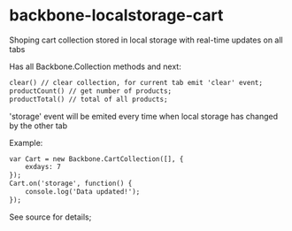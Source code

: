 backbone-localstorage-cart
==========================

Shoping cart collection stored in local storage with real-time updates on all tabs

Has all Backbone.Collection methods and next:

````html
clear() // clear collection, for current tab emit 'clear' event;
productCount() // get number of products;
productTotal() // total of all products;
````

'storage' event will be emited every time when local storage has changed by the other tab

Example:
````html
var Cart = new Backbone.CartCollection([], { 
    exdays: 7
});
Cart.on('storage', function() {
    console.log('Data updated!');
});

````
See source for details;
